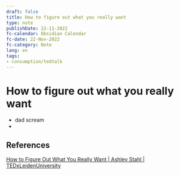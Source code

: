 ```yaml
---
draft: false
title: How to figure out what you really want
type: note
publishDate: 22-11-2022
fc-calendar: Obsidian Calendar
fc-date: 22-Nov-2022
fc-category: Note
lang: en
tags:
- consumption/tedtalk
---
```


# How to figure out what you really want


- dad scream
- 

## References


[How to Figure Out What You Really Want | Ashley Stahl | TEDxLeidenUniversity](https://www.youtube.com/watch?v=bRtBHF-WPpM&t=934s)
